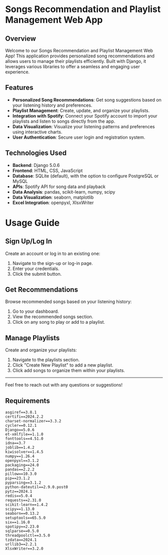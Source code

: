 # Songs Recommendation and Playlist Management Web App

## Overview
Welcome to our Songs Recommendation and Playlist Management Web App! This application provides personalized song recommendations and allows users to manage their playlists efficiently. Built with Django, it leverages various libraries to offer a seamless and engaging user experience.

## Features
- **Personalized Song Recommendations**: Get song suggestions based on your listening history and preferences.
- **Playlist Management**: Create, update, and organize your playlists.
- **Integration with Spotify**: Connect your Spotify account to import your playlists and listen to songs directly from the app.
- **Data Visualization**: Visualize your listening patterns and preferences using interactive charts.
- **User Authentication**: Secure user login and registration system.

## Technologies Used
- **Backend**: Django 5.0.6
- **Frontend**: HTML, CSS, JavaScript
- **Database**: SQLite (default), with the option to configure PostgreSQL or MySQL
- **APIs**: Spotify API for song data and playback
- **Data Analysis**: pandas, scikit-learn, numpy, scipy
- **Data Visualization**: seaborn, matplotlib
- **Excel Integration**: openpyxl, XlsxWriter

# Usage Guide

## Sign Up/Log In
Create an account or log in to an existing one:
1. Navigate to the sign-up or log-in page.
2. Enter your credentials.
3. Click the submit button.

## Get Recommendations
Browse recommended songs based on your listening history:
1. Go to your dashboard.
2. View the recommended songs section.
3. Click on any song to play or add to a playlist.

## Manage Playlists
Create and organize your playlists:
1. Navigate to the playlists section.
2. Click "Create New Playlist" to add a new playlist.
3. Click add songs to organize them within your playlists.

---

Feel free to reach out with any questions or suggestions!


## Requirements
```plaintext
asgiref==3.8.1
certifi==2024.2.2
charset-normalizer==3.3.2
cycler==0.12.1
Django==5.0.6
et-xmlfile==1.1.0
fonttools==4.51.0
idna==3.7
joblib==1.4.2
kiwisolver==1.4.5
numpy==1.26.4
openpyxl==3.1.2
packaging==24.0
pandas==2.2.2
pillow==10.3.0
pip==23.1.2
pyparsing==3.1.2
python-dateutil==2.9.0.post0
pytz==2024.1
redis==5.0.4
requests==2.31.0
scikit-learn==1.4.2
scipy==1.13.0
seaborn==0.13.2
setuptools==65.5.0
six==1.16.0
spotipy==2.23.0
sqlparse==0.5.0
threadpoolctl==3.5.0
tzdata==2024.1
urllib3==2.2.1
XlsxWriter==3.2.0
